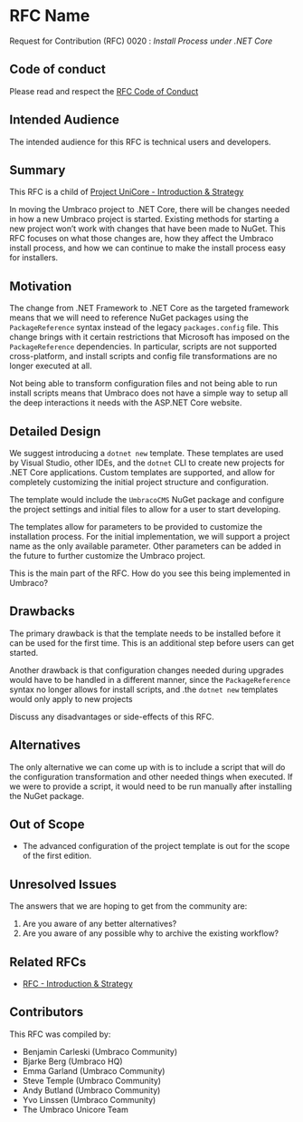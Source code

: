 # RFC Name

Request for Contribution (RFC) 0020 : _Install Process under .NET Core_

## Code of conduct

Please read and respect the [RFC Code of Conduct](https://github.com/umbraco/rfcs/blob/master/CODE_OF_CONDUCT.md)

## Intended Audience

The intended audience for this RFC is technical users and developers.

## Summary

This RFC is a child of [Project UniCore - Introduction & Strategy](https://github.com/umbraco/rfcs/blob/master/cms/0001-project-unicore-intro.md)

In moving the Umbraco project to .NET Core, there will be changes needed in how a new Umbraco project is started.  Existing methods for starting a new project won’t work with changes that have been made to NuGet.  This RFC focuses on what those changes are, how they affect the Umbraco install process, and how we can continue to make the install process easy for installers.



## Motivation

The change from .NET Framework to .NET Core as the targeted framework means that we will need to reference NuGet packages using the `PackageReference` syntax instead of the legacy `packages.config` file.  This change brings with it certain restrictions that Microsoft has imposed on the `PackageReference` dependencies.  In particular, scripts are not supported cross-platform, and install scripts and config file transformations are no longer executed at all.

Not being able to transform configuration files and not being able to run install scripts means that Umbraco does not have a simple way to setup all the deep interactions it needs with the ASP.NET Core website.

## Detailed Design

We suggest introducing a `dotnet new` template.  These templates are used by Visual Studio, other IDEs, and the `dotnet` CLI to create new projects for .NET Core applications.  Custom templates are supported, and allow for completely customizing the initial project structure and configuration.

The template would include the `UmbracoCMS` NuGet package and configure the project settings and initial files to allow for a user to start developing.

The templates allow for parameters to be provided to customize the installation process.  For the initial implementation, we will support a project name as the only available parameter.  Other parameters can be added in the future to further customize the Umbraco project.

This is the main part of the RFC. How do you see this being implemented in Umbraco?

## Drawbacks
The primary drawback is that the template needs to be installed before it can be used for the first time.  This is an additional step before users can get started.

Another drawback is that configuration changes needed during upgrades would have to be handled in a different manner, since the `PackageReference` syntax no longer allows for install scripts, and .the `dotnet new` templates would only apply to new projects

Discuss any disadvantages or side-effects of this RFC.

## Alternatives

The only alternative we can come up with is to include a script that will do the configuration transformation and other needed things when executed.  If we were to provide a script, it would need to be run manually after installing the NuGet package.
 
## Out of Scope

* The advanced configuration of the project template is out for the scope of the first edition.

## Unresolved Issues

The answers that we are hoping to get from the community are:

1. Are you aware of any better alternatives?
1. Are you aware of any possible why to archive the existing workflow?

## Related RFCs 

*   [RFC - Introduction & Strategy](https://github.com/umbraco/rfcs/blob/master/cms/0001-project-unicore-intro.md)

## Contributors

This RFC was compiled by:

* Benjamin Carleski (Umbraco Community)
* Bjarke Berg (Umbraco HQ)
* Emma Garland (Umbraco Community)
* Steve Temple (Umbraco Community)
* Andy Butland (Umbraco Community)
* Yvo Linssen (Umbraco Community)
* The Umbraco Unicore Team
